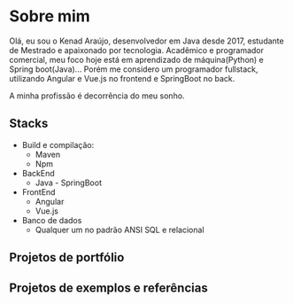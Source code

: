 # Sobre mim

Olá, eu sou o Kenad Araújo, desenvolvedor em Java desde 2017, estudante de Mestrado e apaixonado por tecnologia. Acadêmico e programador comercial, meu foco hoje está em aprendizado de máquina(Python) e Spring boot(Java)... Porém me considero um programador fullstack, utilizando Angular e Vue.js no frontend e SpringBoot no back.


A minha profissão é decorrência do meu sonho.

## Stacks
 * Build e compilação:
   * Maven
   * Npm
 * BackEnd
   * Java - SpringBoot
 * FrontEnd
   * Angular
   * Vue.js
 * Banco de dados
   * Qualquer um no padrão ANSI SQL e relacional
   
## Projetos de portfólio

## Projetos de exemplos e referências
